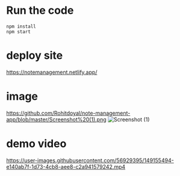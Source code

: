 # Run the code

```
npm install
npm start
```

# deploy site
https://notemanagement.netlify.app/

# image 
https://github.com/Rohitdoyal/note-management-app/blob/master/Screenshot%20(1).png
![Screenshot (1)](https://user-images.githubusercontent.com/56929395/149152853-34884eff-ac9e-4fd7-be8f-be0f99ff9a62.png)

# demo video 

https://user-images.githubusercontent.com/56929395/149155494-e140ab7f-1d73-4cb8-aee8-c2a941579242.mp4


